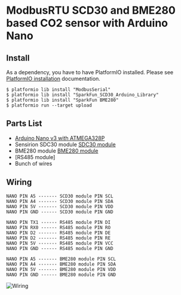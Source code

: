# ModbusRTU SCD30 and BME280 based CO2 sensor with Arduino Nano

## Install

As a dependency, you have to have PlatformIO installed. Please see [PlatformIO installation] documentation.

```
$ platformio lib install "ModbusSerial"
$ platformio lib install "SparkFun_SCD30_Arduino_Library"
$ platformio lib install "SparkFun BME280"
$ platformio run --target upload
```

## Parts List

* [Arduino Nano v3 with ATMEGA328P]
* Sensirion SDC30 module [SDC30 module]
* BME280 module [BME280 module]
* [RS485 module]
* Bunch of wires

## Wiring

```
NANO PIN A5 ------- SCD30 module PIN SCL
NANO PIN A4 ------- SCD30 module PIN SDA
NANO PIN 5V ------- SCD30 module PIN VDD
NANO PIN GND ------ SCD30 module PIN GND

NANO PIN TX1 ------ RS485 module PIN DI
NANO PIN RX0 ------ RS485 module PIN RO
NANO PIN D2 ------- RS485 module PIN DE
NANO PIN D2 ------- RS485 module PIN RE
NANO PIN 5V ------- RS485 module PIN VCC
NANO PIN GND ------ RS485 module PIN GND

NANO PIN A5 ------- BME280 module PIN SCL
NANO PIN A4 ------- BME280 module PIN SDA
NANO PIN 5V ------- BME280 module PIN VDD
NANO PIN GND ------ BME280 module PIN GND
```
![Wiring](wiring.jpg)

[PlatformIO installation]: http://docs.platformio.org/en/latest/installation.html
[Arduino Nano v3 with ATMEGA328P]: https://www.aliexpress.com/item/32729710918.html?spm=a2g0s.12269583.0.0.2fbb2fc0ndvQ7C
[SDC30 module]: https://www.sensirion.com/en/environmental-sensors/carbon-dioxide-sensors-co2/
[BME280 module]: https://www.aliexpress.com/item/32847825408.html?spm=a2g0s.9042311.0.0.27424c4d4x5ZhK

